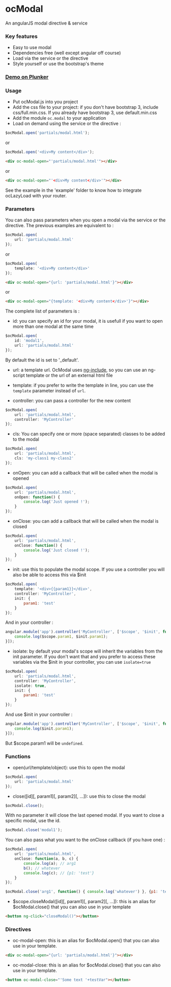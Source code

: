 ocModal
=======

An angularJS modal directive &amp; service

### Key features
- Easy to use modal
- Dependencies free (well except angular off course)
- Load via the service or the directive
- Style yourself or use the bootstrap's theme

### [Demo on Plunker](http://embed.plnkr.co/8QBKgw779g6jT6lmhXS5/)

### Usage
- Put ocModal.js into you project
- Add the css file to your project: if you don't have bootstrap 3, include css/full.min.css. If you already have bootstrap 3, use default.min.css
- Add the module ```oc.modal``` to your application
- Load on demand using the service or the directive :

```javascript
$ocModal.open('partials/modal.html');
```
or
```javascript
$ocModal.open('<div>My content</div>');
```

```html
<div oc-modal-open="'partials/modal.html'"></div>
```
or
```html
<div oc-modal-open="'<div>My content</div>'"></div>
```

See the example in the 'example' folder to know how to integrate ocLazyLoad with your router.

### Parameters
You can also pass parameters when you open a modal via the service or the directive. The previous examples are equivalent to :

```javascript
$ocModal.open(
	url: 'partials/modal.html'
});
```
or
```javascript
$ocModal.open(
	template: '<div>My content</div>'
});
```

```html
<div oc-modal-open="{url: 'partials/modal.html'}"></div>
```
or
```html
<div oc-modal-open="{template: '<div>My content</div>'}"></div>
```

The complete list of parameters is :
- id: you can specify an id for your modal, it is usefull if you want to open more than one modal at the same time
```javascript
$ocModal.open(
	id: 'modal1',
	url: 'partials/modal.html'
});
```
By default the id is set to '_default'.

- url: a template url. OcModal uses [ng-include](http://docs.angularjs.org/api/ng.directive:ngInclude), so you can use an ng-script template or the url of an external html file

- template: if you prefer to write the template in line, you can use the ```template``` parameter instead of ```url```.

- controller: you can pass a controller for the new content
```javascript
$ocModal.open(
	url: 'partials/modal.html',
	controller: 'MyController'
});
```

- cls: You can specify one or more (space separated) classes to be added to the modal
```javascript
$ocModal.open(
	url: 'partials/modal.html',
	cls: 'my-class1 my-class2'
});
```

- onOpen: you can add a callback that will be called when the modal is opened
```javascript
$ocModal.open(
	url: 'partials/modal.html',
	onOpen: function() {
		console.log('Just opened !');
	}
});
```

- onClose: you can add a callback that will be called when the modal is closed
```javascript
$ocModal.open(
	url: 'partials/modal.html',
	onClose: function() {
		console.log('Just closed !');
	}
});
```

- init: use this to populate the modal scope. If you use a controller you will also be able to access this via $init
```javascript
$ocModal.open(
	template: '<div>{{param1}}</div>',
	controller: 'MyController',
	init: {
		param1: 'test'
	}
});
```

And in your controller :
```javascript
angular.module('app').controller('MyController', ['$scope', '$init', function($scope, $init) {
	console.log($scope.param1, $init.param1);
}]);
```

- isolate: by default your modal's scope will inherit the variables from the init parameter. If you don't want that and you prefer to access these variables via the $init in your controller, you can use ```isolate=true```
```javascript
$ocModal.open(
	url: 'partials/modal.html',
	controller: 'MyController',
	isolate: true,
	init: {
		param1: 'test'
	}
});
```

And use $init in your controller :
```javascript
angular.module('app').controller('MyController', ['$scope', '$init', function($scope, $init) {
	console.log($init.param1);
}]);
```

But $scope.param1 will be ```undefined```.

### Functions
- open(url/template/object): use this to open the modal
```javascript
$ocModal.open(
	url: 'partials/modal.html'
});
```

- close([id][, param1][, param2][, ...]): use this to close the modal
```javascript
$ocModal.close();
```

With no parameter it will close the last opened modal. If you want to close a specific modal, use the id.
```javascript
$ocModal.close('modal1');
```

You can also pass what you want to the onClose callback (if you have one) :
```javascript
$ocModal.open(
	url: 'partials/modal.html',
	onClose: function(a, b, c) {
		console.log(a); // arg1
		b(); // whatever
		console.log(c); // {p1: 'test'}
	}
});

$ocModal.close('arg1', function() { console.log('whatever') }, {p1: 'test'});
```

- $scope.closeModal([id][, param1][, param2][, ...]): this is an alias for $ocModal.close() that you can also use in your template
```html
<button ng-click="closeModal()"></button>
```

### Directives
- oc-modal-open: this is an alias for $ocModal.open() that you can also use in your template.
```html
<div oc-modal-open="{url: 'partials/modal.html'}"></div>
```

- oc-modal-close: this is an alias for $ocModal.close() that you can also use in your template.
```html
<button oc-modal-close="'Some text '+testVar"></button>
```